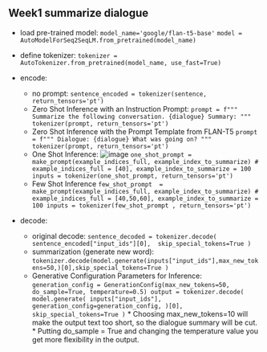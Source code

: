 ## Week1 summarize dialogue 

* load pre-trained model:
    ``model_name='google/flan-t5-base'``
    ``model = AutoModelForSeq2SeqLM.from_pretrained(model_name)``
* define tokenizer:  ``tokenizer = AutoTokenizer.from_pretrained(model_name, use_fast=True)``
* encode:
  * no prompt: ``sentence_encoded = tokenizer(sentence, return_tensors='pt')``
  *  Zero Shot Inference with an Instruction Prompt:
      ``prompt = f"""
        Summarize the following conversation.
        {dialogue}
        Summary:
            """
        tokenizer(prompt, return_tensors='pt')``
  * Zero Shot Inference with the Prompt Template from FLAN-T5
      ``prompt = f"""
        Dialogue:
        {dialogue}
        What was going on?
            """
        tokenizer(prompt, return_tensors='pt')``
  * One Shot Inference:
      ![image](https://github.com/user-attachments/assets/a95a8740-a399-4413-b347-b924b1bc23c6)
      ``one_shot_prompt = make_prompt(example_indices_full, example_index_to_summarize) # example_indices_full = [40], example_index_to_summarize = 100
        inputs = tokenizer(one_shot_prompt, return_tensors='pt')``
  * Few Shot Inference
      ``few_shot_prompt  = make_prompt(example_indices_full, example_index_to_summarize) # example_indices_full = [40,50,60], example_index_to_summarize = 100
          inputs = tokenizer(few_shot_prompt , return_tensors='pt')``
       
* decode:
  * original decode:  ``sentence_decoded = tokenizer.decode( sentence_encoded["input_ids"][0],  skip_special_tokens=True )``
  * summarization (generate new word): ``tokenizer.decode(model.generate(inputs["input_ids"],max_new_tokens=50,)[0],skip_special_tokens=True )``
  * Generative Configuration Parameters for Inference: ``generation_config = GenerationConfig(max_new_tokens=50, do_sample=True, temperature=0.5)
    output = tokenizer.decode(
          model.generate(
              inputs["input_ids"],
              generation_config=generation_config,
          )[0], 
          skip_special_tokens=True
      )``
        * Choosing max_new_tokens=10 will make the output text too short, so the dialogue summary will be cut.
        * Putting do_sample = True and changing the temperature value you get more flexibility in the output.
